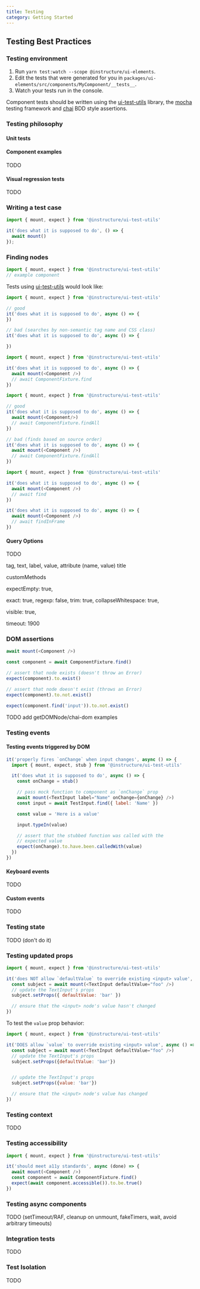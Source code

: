 ```yaml
---
title: Testing
category: Getting Started
---
```


## Testing Best Practices

### Testing environment

1. Run `yarn test:watch --scope @instructure/ui-elements`.
1. Edit the tests that were generated for you in `packages/ui-elements/src/components/MyComponent/__tests__`.
1. Watch your tests run in the console.

Component tests should be written using the [ui-test-utils](#ui-test-utils) library, the [mocha](https://mochajs.org/)
testing framework and [chai](http://chaijs.com/api/bdd/) BDD style assertions.

### Testing philosophy

#### Unit tests

#### Component examples

TODO

#### Visual regression tests

TODO

### Writing a test case

```js
import { mount, expect } from '@instructure/ui-test-utils'

it('does what it is supposed to do', () => {
  await mount()
});
```

### Finding nodes

```js
import { mount, expect } from '@instructure/ui-test-utils'
// example component
```

Tests using [ui-test-utils](#ui-test-utils) would look like:

```js
import { mount, expect } from '@instructure/ui-test-utils'

// good
it('does what it is supposed to do', async () => {
})

// bad (searches by non-semantic tag name and CSS class)
it('does what it is supposed to do', async () => {

})
```

```js
import { mount, expect } from '@instructure/ui-test-utils'

it('does what it is supposed to do', async () => {
  await mount(<Component />)
  // await ComponentFixture.find
})
```

```js
import { mount, expect } from '@instructure/ui-test-utils'

// good
it('does what it is supposed to do', async () => {
  await mount(<Component/>)
  // await ComponentFixture.findAll
})

// bad (finds based on source order)
it('does what it is supposed to do', async () => {
  await mount(<Component />)
  // await ComponentFixture.findAll
})
```

```js
import { mount, expect } from '@instructure/ui-test-utils'

it('does what it is supposed to do', async () => {
  await mount(<Component />)
  // await find
})
```

```js
it('does what it is supposed to do', async () => {
  await mount(<Component />)
  // await findInFrame
})
```

#### Query Options

TODO

tag,
text,
label,
value,
attribute (name, value)
title

customMethods

expectEmpty: true,

exact: true,
regexp: false,
trim: true,
collapseWhitespace: true,

visible: true,

timeout: 1900

### DOM assertions

```js
await mount(<Component />)

const component = await ComponentFixture.find()

// assert that node exists (doesn't throw an Error)
expect(component).to.exist()

// assert that node doesn't exist (throws an Error)
expect(component).to.not.exist()

expect(component.find('input')).to.not.exist()
```

TODO add getDOMNode/chai-dom examples

### Testing events

#### Testing events triggered by DOM


```js
it('properly fires `onChange` when input changes', async () => {
  import { mount, expect, stub } from '@instructure/ui-test-utils'

  it('does what it is supposed to do', async () => {
    const onChange = stub()

    // pass mock function to component as `onChange` prop
    await mount(<TextInput label="Name" onChange={onChange} />)
    const input = await TestInput.find({ label: 'Name' })

    const value = 'Here is a value'

    input.typeIn(value)

    // assert that the stubbed function was called with the
    // expected value
    expect(onChange).to.have.been.calledWith(value)
  })
})
```

#### Keyboard events

TODO

#### Custom events

TODO

### Testing state

TODO (don't do it)

### Testing updated props

```js
import { mount, expect } from '@instructure/ui-test-utils'

it('does NOT allow `defaultValue` to override existing <input> value', async () => {
  const subject = await mount(<TextInput defaultValue="foo" />)
  // update the TextInput's props
  subject.setProps({ defaultValue: 'bar' })

  // ensure that the <input> node's value hasn't changed
})
```

To test the `value` prop behavior:

```js
import { mount, expect } from '@instructure/ui-test-utils'

it('DOES allow `value` to override existing <input> value', async () => {
  const subject = await mount(<TextInput defaultValue="foo" />)
  // update the TextInput's props
  subject.setProps({defaultValue: 'bar'})


  // update the TextInput's props
  subject.setProps({value: 'bar'})

  // ensure that the <input> node's value has changed
})
```

### Testing context

TODO

### Testing accessibility

```javascript
import { mount, expect } from '@instructure/ui-test-utils'

it('should meet a11y standards', async (done) => {
  await mount(<Component />)
  const component = await ComponentFixture.find()
  expect(await component.accessible()).to.be.true()
})
```

### Testing async components

TODO (setTimeout/RAF, cleanup on unmount, fakeTimers, wait, avoid arbitrary timeouts)

### Integration tests

TODO

### Test Isolation

TODO
